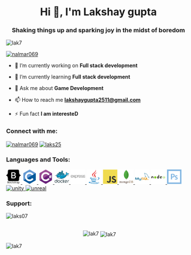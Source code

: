 <h1 align="center">Hi 👋, I'm Lakshay gupta</h1>
<h3 align="center">Shaking things up and sparking joy in the midst of boredom</h3>

<p align="left"> <img src="https://komarev.com/ghpvc/?username=lak7&label=Profile%20views&color=0e75b6&style=flat" alt="lak7" /> </p>

<p align="left"> <a href="https://twitter.com/nalmar069" target="blank"><img src="https://img.shields.io/twitter/follow/nalmar069?logo=twitter&style=for-the-badge" alt="nalmar069" /></a> </p>

- 🔭 I’m currently working on **Full stack development**

- 🌱 I’m currently learning **Full stack development**

- 💬 Ask me about **Game Development**

- 📫 How to reach me **lakshaygupta2511@gmail.com**

- ⚡ Fun fact **I am interesteD**

<h3 align="left">Connect with me:</h3>
<p align="left">
<a href="https://twitter.com/nalmar069" target="blank"><img align="center" src="https://raw.githubusercontent.com/rahuldkjain/github-profile-readme-generator/master/src/images/icons/Social/twitter.svg" alt="nalmar069" height="30" width="40" /></a>
<a href="https://www.leetcode.com/laks25" target="blank"><img align="center" src="https://raw.githubusercontent.com/rahuldkjain/github-profile-readme-generator/master/src/images/icons/Social/leet-code.svg" alt="laks25" height="30" width="40" /></a>
</p>

<h3 align="left">Languages and Tools:</h3>
<p align="left"> <a href="https://getbootstrap.com" target="_blank" rel="noreferrer"> <img src="https://raw.githubusercontent.com/devicons/devicon/master/icons/bootstrap/bootstrap-plain-wordmark.svg" alt="bootstrap" width="40" height="40"/> </a> <a href="https://www.cprogramming.com/" target="_blank" rel="noreferrer"> <img src="https://raw.githubusercontent.com/devicons/devicon/master/icons/c/c-original.svg" alt="c" width="40" height="40"/> </a> <a href="https://www.w3schools.com/cs/" target="_blank" rel="noreferrer"> <img src="https://raw.githubusercontent.com/devicons/devicon/master/icons/csharp/csharp-original.svg" alt="csharp" width="40" height="40"/> </a> <a href="https://www.docker.com/" target="_blank" rel="noreferrer"> <img src="https://raw.githubusercontent.com/devicons/devicon/master/icons/docker/docker-original-wordmark.svg" alt="docker" width="40" height="40"/> </a> <a href="https://expressjs.com" target="_blank" rel="noreferrer"> <img src="https://raw.githubusercontent.com/devicons/devicon/master/icons/express/express-original-wordmark.svg" alt="express" width="40" height="40"/> </a> <a href="https://www.java.com" target="_blank" rel="noreferrer"> <img src="https://raw.githubusercontent.com/devicons/devicon/master/icons/java/java-original.svg" alt="java" width="40" height="40"/> </a> <a href="https://developer.mozilla.org/en-US/docs/Web/JavaScript" target="_blank" rel="noreferrer"> <img src="https://raw.githubusercontent.com/devicons/devicon/master/icons/javascript/javascript-original.svg" alt="javascript" width="40" height="40"/> </a> <a href="https://www.mongodb.com/" target="_blank" rel="noreferrer"> <img src="https://raw.githubusercontent.com/devicons/devicon/master/icons/mongodb/mongodb-original-wordmark.svg" alt="mongodb" width="40" height="40"/> </a> <a href="https://www.mysql.com/" target="_blank" rel="noreferrer"> <img src="https://raw.githubusercontent.com/devicons/devicon/master/icons/mysql/mysql-original-wordmark.svg" alt="mysql" width="40" height="40"/> </a> <a href="https://nodejs.org" target="_blank" rel="noreferrer"> <img src="https://raw.githubusercontent.com/devicons/devicon/master/icons/nodejs/nodejs-original-wordmark.svg" alt="nodejs" width="40" height="40"/> </a> <a href="https://www.photoshop.com/en" target="_blank" rel="noreferrer"> <img src="https://raw.githubusercontent.com/devicons/devicon/master/icons/photoshop/photoshop-line.svg" alt="photoshop" width="40" height="40"/> </a> <a href="https://unity.com/" target="_blank" rel="noreferrer"> <img src="https://www.vectorlogo.zone/logos/unity3d/unity3d-icon.svg" alt="unity" width="40" height="40"/> </a> <a href="https://unrealengine.com/" target="_blank" rel="noreferrer"> <img src="https://raw.githubusercontent.com/kenangundogan/fontisto/036b7eca71aab1bef8e6a0518f7329f13ed62f6b/icons/svg/brand/unreal-engine.svg" alt="unreal" width="40" height="40"/> </a> </p>

<h3 align="left">Support:</h3>
<p><a href="https://ko-fi.com/laks07"> <img align="left" src="https://cdn.ko-fi.com/cdn/kofi3.png?v=3" height="50" width="210" alt="laks07" /></a></p><br><br>

<p><img align="left" src="https://github-readme-stats.vercel.app/api/top-langs?username=lak7&show_icons=true&locale=en&layout=compact" alt="lak7" /></p>

<p>&nbsp;<img align="center" src="https://github-readme-stats.vercel.app/api?username=lak7&show_icons=true&locale=en" alt="lak7" /></p>

<p><img align="center" src="https://github-readme-streak-stats.herokuapp.com/?user=lak7&" alt="lak7" /></p>
